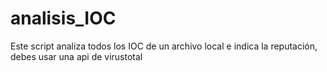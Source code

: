 # analisis_IOC
Este script analiza todos los IOC de un archivo local e indica la reputación, debes usar una api de virustotal 
